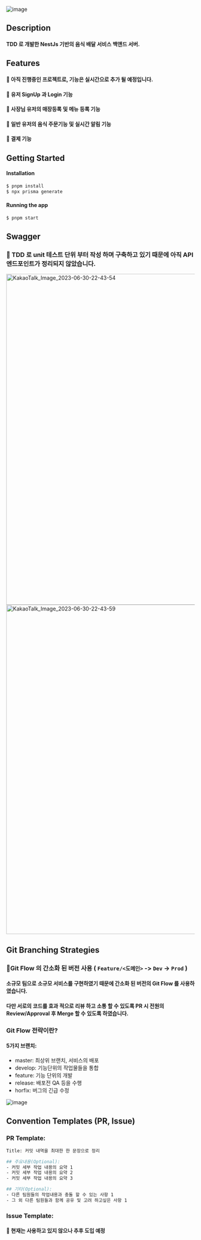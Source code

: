 ![image](https://github.com/HanghaePlus-5/TDD-FoodDeliverySystem/assets/92039854/447982e7-5009-4a9d-a232-755bed088c2a)

## Description
#### TDD 로 개발한 NestJs 기반의 음식 배달 서비스 백앤드 서버.
#### 

## Features
#### 🚨 아직 진행중인 프로젝트로, 기능은 실시간으로 추가 될 예정입니다.
#### 🔔 유저 SignUp 과 Login 기능
#### 🔔 사장님 유저의 매장등록 및 메뉴 등록 기능
#### 🔔 일반 유저의 음식 주문기능 및 실시간 알림 기능 
#### 🔔 결제 기능

## Getting Started
#### Installation

```bash
$ pnpm install
$ npx prisma generate
```

#### Running the app

```bash
$ pnpm start
```

## Swagger
### 🚨 TDD 로 unit 테스트 단위 부터 작성 하며 구축하고 있기 때문에 아직 API 엔드포인트가 정리되지 않았습니다.
<img width="882" alt="KakaoTalk_Image_2023-06-30-22-43-54" src="https://github.com/HanghaePlus-5/TDD-FoodDeliverySystem/assets/92039854/59baac57-19b3-4ad3-9948-553d525c1739">
<img width="878" alt="KakaoTalk_Image_2023-06-30-22-43-59" src="https://github.com/HanghaePlus-5/TDD-FoodDeliverySystem/assets/92039854/717a0445-6400-46c1-986b-70032259ee09">

## Git Branching Strategies
### Git Flow 의 간소화 된 버전 사용 ( `Feature/<도메인>` -> `Dev` -> `Prod` )
#### 소규모 팀으로 소규모 서비스를 구현하였기 때문에 간소화 된 버전의 Git Flow 를 사용하였습니다.
#### 다만 서로의 코드를 효과 적으로 리뷰 하고 소통 할 수 있도록 PR 시 전원의 Review/Approval 후 Merge 할 수 있도록 하였습니다.

### Git Flow 전략이란?
#### 5가지 브랜치:
- master: 최상위 브랜치, 서비스의 배포 
- develop: 기능단위의 작업물들을 통합
- feature: 기능 단위의 개발
- release: 배포전 QA 등을 수행 
- horfix: 버그의 긴급 수정

![image](https://github.com/HanghaePlus-5/TDD-FoodDeliverySystem/assets/92039854/65297edf-cad8-4ef6-8385-188fa4630882)


## Convention Templates (PR, Issue)
### PR Template:
```bash
Title: 커밋 내역을 최대한 한 문장으로 정리
```
```bash
## 주요내용(Optional):
- 커밋 세부 작업 내용의 요약 1
- 커밋 세부 작업 내용의 요약 2
- 커밋 세부 작업 내용의 요약 3

## 기타(Optional):
- 다른 팀원들의 작업내용과 충돌 할 수 있는 사항 1
- 그 외 다른 팀원들과 함께 공유 및 고려 하고싶은 사항 1
```

### Issue Template:
#### 🚨 현재는 사용하고 있지 않으나 추후 도입 예정
